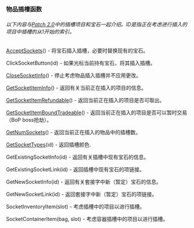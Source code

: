 ### 物品插槽函数

###### 以下内容与[Patch 2.0](https://wow.gamepedia.com/Patch_2.0)中的插槽项目和宝石一起介绍。ID是指正在考虑进行插入的项目中插槽的从1开始的索引。

[AcceptSockets](https://wow.gamepedia.com/API_AcceptSockets)\(\) - 将宝石插入插槽，必要时替换现有的宝石。

ClickSocketButton\(id\) - 如果光标当前持有宝石，将其插入插槽。

[CloseSocketInfo](https://wow.gamepedia.com/API_CloseSocketInfo)\(\) - 停止考虑物品插入插槽并不应用更改。

[GetSocketItemInfo](https://wow.gamepedia.com/API_GetSocketItemInfo)\(\) - 返回有关当前正在插入的项目的信息。

[GetSocketItemRefundable](https://wow.gamepedia.com/API_GetSocketItemRefundable)\(\) - 返回当前正在插入的项目是否可取出。

[GetSocketItemBoundTradeable](https://wow.gamepedia.com/API_GetSocketItemBoundTradeable)\(\) - 返回当前正在插入的项目是否可以暂时交易（BoP boss抢劫）。

[GetNumSockets](https://wow.gamepedia.com/API_GetNumSockets)\(\) - 返回当前正在插入的物品中的插槽数。

[GetSocketTypes](https://wow.gamepedia.com/API_GetSocketTypes)\(id\) - 返回插槽颜色.

GetExistingSocketInfo\(id\) - 返回有关插槽中现有宝石的信息。

GetExistingSocketLink\(id\) - 返回插槽中现有宝石的项链接。

GetNewSocketInfo\(id\) - 返回有关套接字中新（暂定）宝石的信息。

GetNewSocketLink\(id\) - 返回套接字中新（暂定）宝石的项链接。

SocketInventoryItem\(slot\) - 考虑插槽中的项目以进行插槽。

SocketContainerItem\(bag, slot\) - 考虑容器插槽中的项目以进行插槽。


